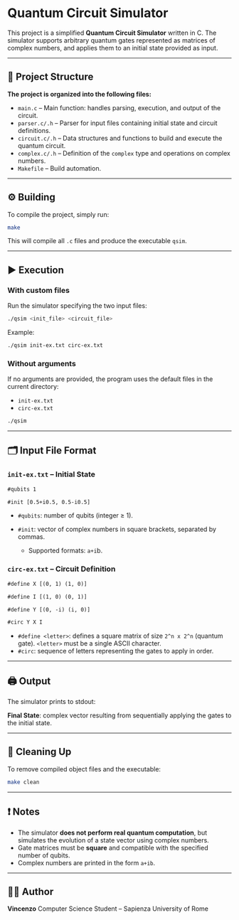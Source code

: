 # Quantum Circuit Simulator

This project is a simplified **Quantum Circuit Simulator** written in C. The simulator supports arbitrary quantum gates represented as matrices of complex numbers, and applies them to an initial state provided as input.

---

## 🧠 Project Structure

**The project is organized into the following files:**

- `main.c` – Main function: handles parsing, execution, and output of the circuit.
- `parser.c/.h` – Parser for input files containing initial state and circuit definitions.
- `circuit.c/.h` – Data structures and functions to build and execute the quantum circuit.
- `complex.c/.h` – Definition of the `complex` type and operations on complex numbers.
- `Makefile` – Build automation.

---

## ⚙️ Building

To compile the project, simply run:

```bash
make
```

This will compile all `.c` files and produce the executable `qsim`.

---

## ▶️ Execution

### With custom files

Run the simulator specifying the two input files:

```bash
./qsim <init_file> <circuit_file>
```

Example:

```bash
./qsim init-ex.txt circ-ex.txt
```

### Without arguments

If no arguments are provided, the program uses the default files in the current directory:

- `init-ex.txt`
- `circ-ex.txt`

```bash
./qsim
```

---

## 🗂️ Input File Format

### `init-ex.txt` – Initial State

```txt
#qubits 1

#init [0.5+i0.5, 0.5-i0.5]
```

- `#qubits`: number of qubits (integer ≥ 1).
- `#init`: vector of complex numbers in square brackets, separated by commas.

  - Supported formats: `a+i`b.

### `circ-ex.txt` – Circuit Definition

```txt
#define X [(0, 1) (1, 0)]

#define I [(1, 0) (0, 1)]

#define Y [(0, -i) (i, 0)]

#circ Y X I
```

- `#define <letter>`: defines a square matrix of size `2^n x 2^n` (quantum gate). `<letter>` must be a single ASCII character.
- `#circ`: sequence of letters representing the gates to apply in order.

---

## 🖨️ Output

The simulator prints to stdout:

**Final State**: complex vector resulting from sequentially applying the gates to the initial state.

---

## 🧽 Cleaning Up

To remove compiled object files and the executable:

```bash
make clean
```

---

## ❗ Notes

- The simulator **does not perform real quantum computation**, but simulates the evolution of a state vector using complex numbers.
- Gate matrices must be **square** and compatible with the specified number of qubits.
- Complex numbers are printed in the form `a+ib`.

---

## 👨‍💻 Author

**Vincenzo**
Computer Science Student – Sapienza University of Rome
